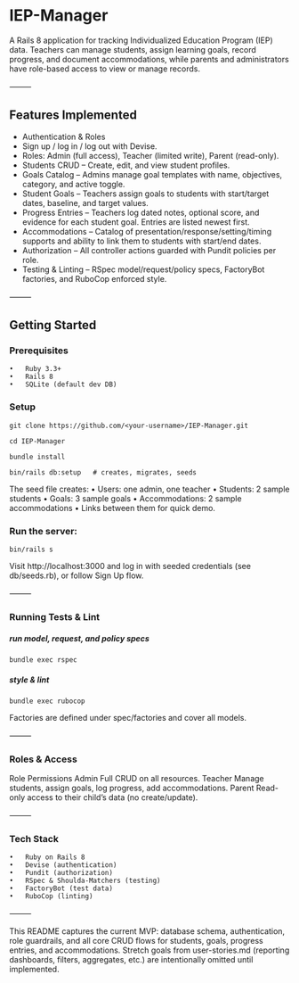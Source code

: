 # IEP-Manager

A Rails 8 application for tracking Individualized Education Program (IEP) data.
Teachers can manage students, assign learning goals, record progress, and document accommodations, while parents and administrators have role-based access to view or manage records.

⸻

## Features Implemented
- Authentication & Roles
- Sign up / log in / log out with Devise.
- Roles: Admin (full access), Teacher (limited write), Parent (read-only).
- Students CRUD – Create, edit, and view student profiles.
- Goals Catalog – Admins manage goal templates with name, objectives, category, and active toggle.
- Student Goals – Teachers assign goals to students with start/target dates, baseline, and target values.
- Progress Entries – Teachers log dated notes, optional score, and evidence for each student goal. Entries are listed newest first.
- Accommodations – Catalog of presentation/response/setting/timing supports and ability to link them to students with start/end dates.
- Authorization – All controller actions guarded with Pundit policies per role.
- Testing & Linting – RSpec model/request/policy specs, FactoryBot factories, and RuboCop enforced style.

⸻

## Getting Started

### Prerequisites
	•	Ruby 3.3+
	•	Rails 8
	•	SQLite (default dev DB)

### Setup

`git clone https://github.com/<your-username>/IEP-Manager.git`

`cd IEP-Manager`

`bundle install`

`bin/rails db:setup   # creates, migrates, seeds`

The seed file creates:
	•	Users: one admin, one teacher
	•	Students: 2 sample students
	•	Goals: 3 sample goals
	•	Accommodations: 2 sample accommodations
	•	Links between them for quick demo.

### Run the server:

`bin/rails s`

Visit http://localhost:3000 and log in with seeded credentials (see db/seeds.rb), or follow Sign Up flow.

⸻

### Running Tests & Lint

##### run model, request, and policy specs
`bundle exec rspec`

##### style & lint
`bundle exec rubocop`

Factories are defined under spec/factories and cover all models.

⸻

### Roles & Access

Role	Permissions
Admin	Full CRUD on all resources.
Teacher	Manage students, assign goals, log progress, add accommodations.
Parent	Read-only access to their child’s data (no create/update).


⸻

### Tech Stack

	•	Ruby on Rails 8
	•	Devise (authentication)
	•	Pundit (authorization)
	•	RSpec & Shoulda-Matchers (testing)
	•	FactoryBot (test data)
	•	RuboCop (linting)

⸻

This README captures the current MVP: database schema, authentication, role guardrails, and all core CRUD flows for students, goals, progress entries, and accommodations. Stretch goals from user-stories.md (reporting dashboards, filters, aggregates, etc.) are intentionally omitted until implemented.
